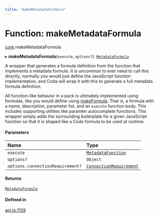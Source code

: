 ```yaml
---
title: "makeMetadataFormula"
---
```

# Function: makeMetadataFormula

[core](../modules/core.md).makeMetadataFormula

▸ **makeMetadataFormula**(`execute`, `options?`): [`MetadataFormula`](../types/core.MetadataFormula.md)

A wrapper that generates a formula definition from the function that implements a metadata formula.
It is uncommon to ever need to call this directly, normally you would just define the JavaScript
function implementation, and Coda will wrap it with this to generate a full metadata formula
definition.

All function-like behavior in a pack is ultimately implemented using formulas, like you would
define using [makeFormula](core.makeFormula.md). That is, a formula with a name, description, parameter list,
and an `execute` function body. This includes supporting utilities like paramter autocomplete functions.
This wrapper simply adds the surrounding boilerplate for a given JavaScript function so that
it is shaped like a Coda formula to be used at runtime.

#### Parameters

| Name | Type |
| :------ | :------ |
| `execute` | [`MetadataFunction`](../types/core.MetadataFunction.md) |
| `options?` | `Object` |
| `options.connectionRequirement?` | [`ConnectionRequirement`](../enums/core.ConnectionRequirement.md) |

#### Returns

[`MetadataFormula`](../types/core.MetadataFormula.md)

#### Defined in

[api.ts:1139](https://github.com/coda/packs-sdk/blob/main/api.ts#L1139)
